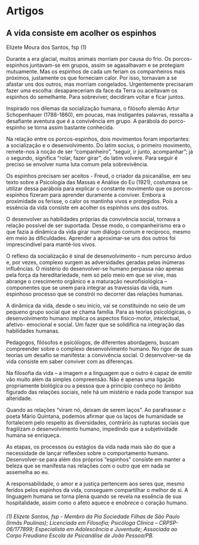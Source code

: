 # Artigos

## A vida consiste em acolher os espinhos

Elizete Moura dos Santos, fsp (1)
 
Durante a era glacial, muitos animais morriam por causa do frio. Os porcos-espinhos juntavam-se em grupos, assim se agasalhavam e se protegiam mutuamente. Mas os espinhos de cada um feriam os companheiros mais próximos, justamente os que forneciam calor. Por isso, tornavam a se afastar uns dos outros, mas morriam congelados. Urgentemente precisaram fazer uma escolha: desapareceriam da face da Terra ou aceitavam os espinhos do semelhante. Para sobreviver, decidiram voltar e ficar juntos.

Inspirado nos dilemas da socialização humana, o filósofo alemão Artur Schopenhauer (1788-1860), em poucas, mas instigantes palavras, ressalta a desafiante aventura que é a convivência em grupo. A parábola do porco- espinho se torna assim bastante conhecida.

Na relação entre os porcos-espinhos, dois movimentos foram importantes: a socialização e o desenvolvimento. Do latim socius, o primeiro movimento, remete-nos à noção de ser “companheiro”, “seguir, ir junto, acompanhar”; já o segundo, significa “rolar, fazer girar”, do latim volvere. Para seguir é preciso se envolver numa luta comum pela sobrevivência.

Os espinhos precisam ser aceitos - Freud, o criador da psicanálise, em seu texto sobre a Psicologia das Massas e Análise do Eu (1921), costumava se utilizar dessa parábola para explicar o constante movimento que os porcos-espinhos fizeram para aprender duramente a conviver. Embora a proximidade os ferisse, o calor os mantinha vivos e protegidos. Pois a essência da vida consiste em acolher os espinhos uns dos outros.

O desenvolver as habilidades próprias da convivência social, tornava a relação possível de ser suportada. Desse modo, o companheirismo era o que fazia a dinâmica da vida girar num diálogo comum e recíproco, mesmo em meio às dificuldades. Aprender a aproximar-se uns dos outros foi imprescindível para mantê-los vivos.

O reflexo da socialização é sinal de desenvolvimento – num percurso árduo e, por vezes, complexo surgem as adversidades geradas pelas inúmeras influências. O mistério do desenvolver-se humano perpassa não apenas pela força da hereditariedade, nem só pelo meio em que se vive, mas abrange o crescimento orgânico e a maturação neurofisiológica – componentes que se unem para integrar as travessias da vida, num espinhoso processo que se constrói no decorrer das relações humanas.

A dinâmica da vida, desde o seu início, vai se constituindo no seio de um pequeno grupo social que se chama família. Para as teorias psicológicas, o desenvolvimento humano implica os aspectos físico-motor, intelectual, afetivo- emocional e social. Um fazer que se solidifica na integração das habilidades humanas.

Pedagogos, filósofos e psicólogos, de diferentes abordagens, buscam compreender sobre o complexo desenvolvimento humano. No rigor de suas teorias um desafio se manifesta: a convivência social. O desenvolver-se da vida consiste em saber conviver com as diferenças.

Na filosofia da vida – a imagem e a linguagem que o outro é capaz de emitir vão muito além da simples compreensão. Não é apenas uma ligação propriamente biológica ou a pessoa que a princípio conheço no âmbito figurado das relações sociais, nele há um mistério e nada pode transpor sua alteridade.

Quando as relações “viram nó, deixam de serem laços”. Ao parafrasear o poeta Mário Quintana, podemos afirmar que os laços de humanidade se fortalecem pelo respeito às diversidades, contrário às rupturas sociais que fragilizam o desenvolvimento humano, impedindo que a subjetividade humana se enriqueça.
 
As etapas, os processos ou estágios da vida nada mais são do que a necessidade de lançar reflexões sobre o comportamento humano. Desenvolver-se para além dos próprios “espinhos” consiste em manter a beleza que se manifesta nas relações com o outro que em nada se assemelha ao eu.

A responsabilidade, o amor e a justiça pertencem aos seres que, mesmo feridos pelos espinhos da vida, conseguem compartilhar o melhor de si. A linguagem humana se torna plena quando se revela na essência de sua hospitalidade, assim como o afeto aquece e enobrece o coração humano.


###### (1) Elizete Santos, fsp - Membro da Pia Sociedade Filhas de São Paulo (Irmãs Paulinas); Licenciada em Filosofia; Psicóloga Clínica – CRPSP-06/177899; Especialista em Adolescência e Juventude; Associada ao Corpo Freudiano Escola de Psicanálise de João Pessoa/PB.

